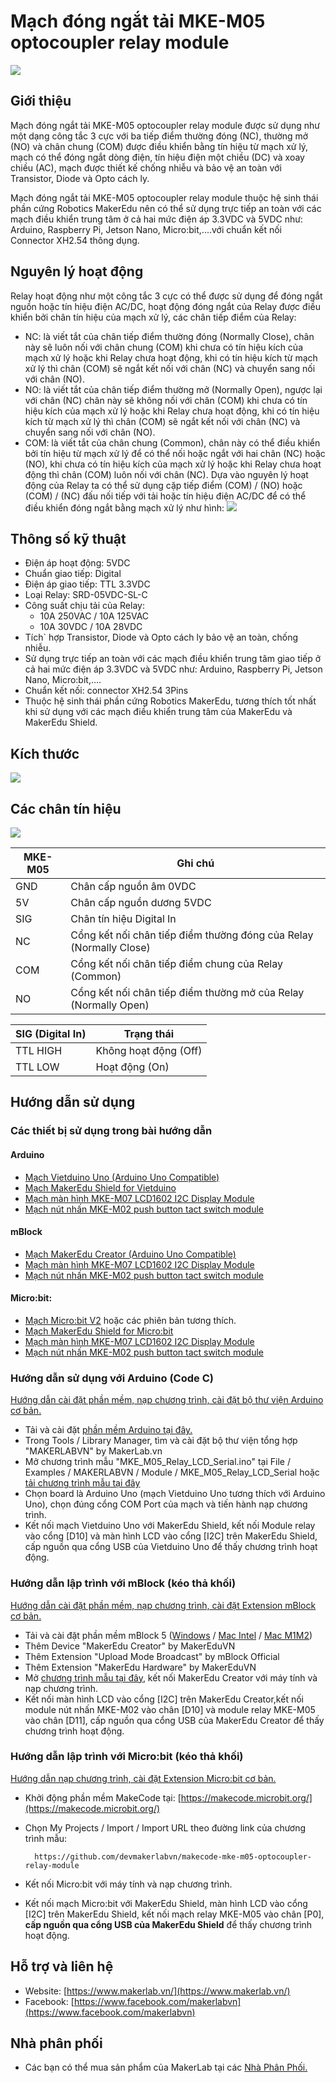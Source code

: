 # Mạch đóng ngắt tải MKE-M05 optocoupler relay module

![](/image/MKE_M05_1.jpg)

## Giới thiệu

Mạch đóng ngắt tải MKE-M05 optocoupler relay module được sử dụng như một dạng công tắc 3 cực với ba tiếp điểm thường đóng (NC), thường mở (NO) và chân chung (COM) được điều khiển bằng tín hiệu từ mạch xử lý, mạch có thể đóng ngắt dòng điện, tín hiệu điện một chiều (DC) và xoay chiều (AC), mạch được thiết kế chống nhiễu và bảo vệ an toàn với Transistor, Diode và Opto cách ly.

Mạch đóng ngắt tải MKE-M05 optocoupler relay module thuộc hệ sinh thái phần cứng Robotics MakerEdu nên có thể sử dụng trực tiếp an toàn với các mạch điều khiển trung tâm ở cả hai mức điện áp 3.3VDC và 5VDC như: Arduino, Raspberry Pi, Jetson Nano, Micro:bit,....với chuẩn kết nối Connector XH2.54 thông dụng.

## Nguyên lý hoạt động

Relay hoạt động như một công tắc 3 cực có thể được sử dụng để đóng ngắt nguồn hoặc tín hiệu điện AC/DC, hoạt động đóng ngắt của Relay được điều khiển bởi chân tín hiệu của mạch xử lý, các chân tiếp điểm của Relay:

- NC: là viết tắt của chân tiếp điểm thường đóng (Normally Close), chân này sẽ luôn nối với chân chung (COM) khi chưa có tín hiệu kích của mạch xử lý hoặc khi Relay chưa hoạt động, khi có tín hiệu kích từ mạch xử lý thì chân (COM) sẽ ngắt kết nối với chân (NC) và chuyển sang nối với chân (NO).
- NO: là viết tắt của chân tiếp điểm thường mở (Normally Open), ngược lại với chân (NC) chân này sẽ không nối với chân (COM) khi chưa có tín hiệu kích của mạch xử lý hoặc khi Relay chưa hoạt động, khi có tín hiệu kích từ mạch xử lý thì chân (COM) sẽ ngắt kết nối với chân (NC) và chuyển sang nối với chân (NO).
- COM: là viết tắt của chân chung (Common), chân này có thể điều khiển bởi tín hiệu từ mạch xử lý để có thể nối hoặc ngắt với hai chân (NC) hoặc (NO), khi chưa có tín hiệu kích của mạch xử lý hoặc khi Relay chưa hoạt động thì chân (COM) luôn nối với chân (NC).
Dựa vào nguyên lý hoạt động của Relay ta có thể sử dụng cặp tiếp điểm (COM) / (NO) hoặc (COM) / (NC) đấu nối tiếp với tải hoặc tín hiệu điện AC/DC để có thể điều khiển đóng ngắt bằng mạch xử lý như hình:
![](/image/MKE_M05_2.gif)

## Thông số kỹ thuật

- Điện áp hoạt động: 5VDC
- Chuẩn giao tiếp: Digital
- Điện áp giao tiếp: TTL 3.3VDC
- Loại Relay: SRD-05VDC-SL-C
- Công suất chịu tải của Relay:
  - 10A 250VAC / 10A 125VAC
  - 10A 30VDC / 10A 28VDC
- Tích` hợp Transistor, Diode và Opto cách ly bảo vệ an toàn, chống nhiễu.
- Sử dụng trực tiếp an toàn với các mạch điều khiển trung tâm giao tiếp ở cả hai mức điện áp 3.3VDC và 5VDC như: Arduino, Raspberry Pi, Jetson Nano, Micro:bit,....
- Chuẩn kết nối: connector XH2.54 3Pins
- Thuộc hệ sinh thái phần cứng Robotics MakerEdu, tương thích tốt nhất khi sử dụng với các mạch điều khiển trung tâm của MakerEdu và MakerEdu Shield.

## Kích thước

![](/image/MKE_M05_3.jpg)

## Các chân tín hiệu

![](/image/MKE_M05_4.jpg  )

<table><thead>
  <tr>
    <th>MKE-M05</th>
    <th>Ghi chú</th>
  </tr></thead>
<tbody>
  <tr>
    <td>GND</td>
    <td>Chân cấp nguồn âm 0VDC</td>
  </tr>
  <tr>
    <td>5V</td>
    <td>Chân cấp nguồn dương 5VDC</td>
  </tr>
  <tr>
    <td>SIG</td>
    <td>Chân tín hiệu Digital In</td>
  </tr>
  <tr>
    <td>NC</td>
    <td>Cổng kết nối chân tiếp điểm thường đóng của Relay (Normally Close)</td>
  </tr>
  <tr>
    <td>COM</td>
    <td>Cổng kết nối chân tiếp điểm chung của Relay (Common)</td>
  </tr>
  <tr>
    <td>NO</td>
    <td>Cổng kết nối chân tiếp điểm thường mở của Relay (Normally Open)</td>
  </tr>
</tbody>
</table>

<table><thead>
  <tr>
    <th>SIG (Digital In)</th>
    <th>Trạng thái</th>
  </tr></thead>
<tbody>
  <tr>
    <td>TTL HIGH</td>
    <td>Không hoạt động (Off)</td>
  </tr>
  <tr>
    <td>TTL LOW</td>
    <td>Hoạt động (On)</td>
  </tr>
</tbody>
</table>

## Hướng dẫn sử dụng

### Các thiết bị sử dụng trong bài hướng dẫn

#### Arduino

- [Mạch Vietduino Uno (Arduino Uno Compatible)](https://www.makerlab.vn/vuno)
- [Mạch MakerEdu Shield for Vietduino](https://www.makerlab.vn/vietduinosd)
- [Mạch màn hình MKE-M07 LCD1602 I2C Display Module](https://www.makerlab.vn/mkem07)
- [Mạch nút nhấn MKE-M02 push button tact switch module](https://www.makerlab.vn/mkem02)

#### mBlock

- [Mạch MakerEdu Creator (Arduino Uno Compatible)](https://www.makerlab.vn/creator)
- [Mạch màn hình MKE-M07 LCD1602 I2C Display Module](https://www.makerlab.vn/mkem07)
- [Mạch nút nhấn MKE-M02 push button tact switch module](https://www.makerlab.vn/mkem02)

#### Micro:bit:

- [Mạch Micro:bit V2](https://hshop.vn/products/kit-hoc-lap-trinh-stem-cho-tre-em-micro-bit-v2) hoặc các phiên bản tương thích.
- [Mạch MakerEdu Shield for Micro:bit](https://www.makerlab.vn/microbitsd)
- [Mạch màn hình MKE-M07 LCD1602 I2C Display Module](https://www.makerlab.vn/mkem07)
- [Mạch nút nhấn MKE-M02 push button tact switch module](https://www.makerlab.vn/mkem02)

### Hướng dẫn sử dụng với Arduino (Code C)

[Hướng dẫn cài đặt phần mềm, nạp chương trình, cài đặt bộ thư viện Arduino cơ bản.](https://github.com/makerlabvn/Arduino-Vietduino)

- Tải và cài đặt [phần mềm Arduino tại đây.](https://www.arduino.cc/en/software)
- Trong Tools / Library Manager, tìm và cài đặt bộ thư viện tổng hợp "MAKERLABVN" by MakerLab.vn
- Mở chương trình mẫu "MKE_M05_Relay_LCD_Serial.ino" tại File / Examples / MAKERLABVN / Module / MKE_M05_Relay_LCD_Serial hoặc [tải chương trình mẫu tại đây](/arduino)
- Chọn board là Arduino Uno (mạch Vietduino Uno tương thích với Arduino Uno), chọn đúng cổng COM Port của mạch và tiến hành nạp chương trình.
- Kết nối mạch Vietduino Uno với MakerEdu Shield, kết nối Module relay vào cổng [D10] và màn hình LCD vào cổng [I2C] trên MakerEdu Shield, cấp nguồn qua cổng USB của Vietduino Uno để thấy chương trình hoạt động.

### Hướng dẫn lập trình với mBlock (kéo thả khối)

[Hướng dẫn cài đặt phần mềm, nạp chương trình, cài đặt Extension mBlock cơ bản.](https://github.com/makerlabvn/mBlock-MakerEdu-Creator)

- Tải và cài đặt phần mềm mBlock 5 ([Windows](https://www.mediafire.com/file/ma55iajd7glwmbo/%255BMakerLab.vn%255D_mBlock_V5.4.3_for_Windows.zip/file) / [Mac Intel](https://www.mediafire.com/file/pjfngy6d7ktb55f/%255BMakerLab.vn%255D_mBlock_V5.4.3_for_Mac_Intel.zip/file) / [Mac M1M2](https://www.mediafire.com/file/mfdkgpgnpa7uv2s/%255BMakerLab.vn%255D_mBlock_V5.4.3_for_Mac_M1M2.zip/file))
- Thêm Device "MakerEdu Creator" by MakerEduVN
- Thêm Extension "Upload Mode Broadcast" by mBlock Official
- Thêm Extension "MakerEdu Hardware" by MakerEduVN
- Mở [chương trình mẫu tại đây](/mBlock5), kết nối MakerEdu Creator với máy tính và nạp chương trình.
- Kết nối màn hình LCD vào cổng [I2C] trên MakerEdu Creator,kết nối module nút nhấn MKE-M02 vào chân [D10] và module relay MKE-M05 vào chân [D11], cấp nguồn qua cổng USB của MakerEdu Creator để thấy chương trình hoạt động.

### Hướng dẫn lập trình với Micro:bit (kéo thả khối)

[Hướng dẫn nạp chương trình, cài đặt Extension Micro:bit cơ bản.](https://github.com/makerlabvn/MakeCode-microbit)

- Khởi động phần mềm MakeCode tại: [https://makecode.microbit.org/](https://makecode.microbit.org/)
- Chọn My Projects / Import / Import URL theo đường link của chương trình mẫu:

        https://github.com/devmakerlabvn/makecode-mke-m05-optocoupler-relay-module
        
- Kết nối Micro:bit với máy tính và nạp chương trình.
- Kết nối mạch Micro:bit với MakerEdu Shield, màn hình LCD vào cổng [I2C] trên MakerEdu Shield, kết nối mạch relay MKE-M05 vào chân [P0], **cấp nguồn qua cổng USB của MakerEdu Shield** để thấy chương trình hoạt động.

## Hỗ trợ và liên hệ

- Website: [https://www.makerlab.vn/](https://www.makerlab.vn/)
- Facebook: [https://www.facebook.com/makerlabvn](https://www.facebook.com/makerlabvn)

## Nhà phân phối

- Các bạn có thể mua sản phẩm của MakerLab tại các [Nhà Phân Phối.](https://www.makerlab.vn/distributor/)
